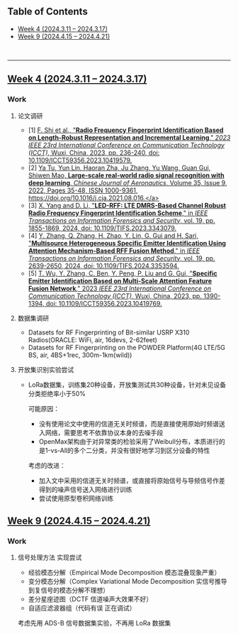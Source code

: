 <p id="table"></p>

## Table of Contents

- <a href="#4">Week 4 (2024.3.11 – 2024.3.17)</a>
- <a href="#9">Week 9 (2024.4.15 – 2024.4.21)</a>

<br/>

------

<p id="4"></p>

## <a href="#table">Week 4 (2024.3.11 – 2024.3.17)</a>

### Work

1. 论文调研

   - \[1\] <a href="https://ieeexplore.ieee.org/abstract/document/10419579">F. Shi et al., "**Radio Frequency Fingerprint Identification Based on Length-Robust Representation and Incremental Learning**," _2023 IEEE 23rd International Conference on Communication Technology (ICCT)_, Wuxi, China, 2023, pp. 236-240, doi: 10.1109/ICCT59356.2023.10419579.</a>
   - \[2\] <a href="https://www.sciencedirect.com/science/article/pii/S1000936121002934">Ya Tu, Yun Lin, Haoran Zha, Ju Zhang, Yu Wang, Guan Gui, Shiwen Mao, **Large-scale real-world radio signal recognition with deep learning**, _Chinese Journal of Aeronautics_, Volume 35, Issue 9, 2022, Pages 35-48, ISSN 1000-9361, https://doi.org/10.1016/j.cja.2021.08.016.</a>
   - \[3\] <a href="https://ieeexplore.ieee.org/abstract/document/10360105">X. Yang and D. Li, "**LED-RFF: LTE DMRS-Based Channel Robust Radio Frequency Fingerprint Identification Scheme**," in _IEEE Transactions on Information Forensics and Security_, vol. 19, pp. 1855-1869, 2024, doi: 10.1109/TIFS.2023.3343079.</a>
   - \[4\] <a href="https://ieeexplore.ieee.org/abstract/document/10397582">Y. Zhang, Q. Zhang, H. Zhao, Y. Lin, G. Gui and H. Sari, "**Multisource Heterogeneous Specific Emitter Identification Using Attention Mechanism-Based RFF Fusion Method**," in _IEEE Transactions on Information Forensics and Security_, vol. 19, pp. 2639-2650, 2024, doi: 10.1109/TIFS.2024.3353594.</a>
   - \[5\] <a href="https://ieeexplore.ieee.org/abstract/document/10419769">T. Wu, Y. Zhang, C. Ben, Y. Peng, P. Liu and G. Gui, "**Specific Emitter Identification Based on Multi-Scale Attention Feature Fusion Network**," 2023 _IEEE 23rd International Conference on Communication Technology (ICCT)_, Wuxi, China, 2023, pp. 1390-1394, doi: 10.1109/ICCT59356.2023.10419769.</a>

2. 数据集调研

   - Datasets for RF Fingerprinting of Bit-similar USRP X310 Radios(ORACLE: WiFi, air, 16devs, 2-62feet)
   - Datasets for RF Fingerprinting on the POWDER Platform(4G LTE/5G BS, air, 4BS+1rec, 300m-1km(wild))

3. 开放集识别实验尝试

   - LoRa数据集，训练集20种设备，开放集测试共30种设备，针对未见设备分类拒绝率小于50%
     
     可能原因：
     - 没有使用论文中使用的信道无关时频谱，而是直接使用原始时频谱送入网络，需要思考不依靠协议本身的去噪手段
     - OpenMax架构由于对异常类的检验采用了Weibull分布，本质进行的是1-vs-All的多个二分类，并没有很好地学习到区分设备的特性
    
     考虑的改进：
     - 加入文中采用的信道无关时频谱，或直接将原始信号与导频信号作差得到的噪声信号送入网络进行训练
     - 尝试使用原型卷积网络训练


<p id="9"></p>

## <a href="#table">Week 9 (2024.4.15 – 2024.4.21)</a>

### Work

1. 信号处理方法 实现尝试

   - 经验模态分解（Empirical Mode Decomposition 模态混叠现象严重）
   - 变分模态分解（Complex Variational Mode Decomposition 实信号推导到复信号的模态分解不理想）
   - 差分星座迹图（DCTF 信道噪声大效果不好）
   - 自适应滤波器组（代码有误 正在调试）

   考虑先用 ADS-B 信号数据集实验，不再用 LoRa 数据集
